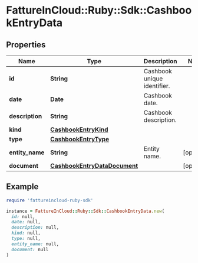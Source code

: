 # FattureInCloud::Ruby::Sdk::CashbookEntryData

## Properties

| Name | Type | Description | Notes |
| ---- | ---- | ----------- | ----- |
| **id** | **String** | Cashbook unique identifier. |  |
| **date** | **Date** | Cashbook date. |  |
| **description** | **String** | Cashbook description. |  |
| **kind** | [**CashbookEntryKind**](CashbookEntryKind.md) |  |  |
| **type** | [**CashbookEntryType**](CashbookEntryType.md) |  |  |
| **entity_name** | **String** | Entity name. | [optional] |
| **document** | [**CashbookEntryDataDocument**](CashbookEntryDataDocument.md) |  | [optional] |

## Example

```ruby
require 'fattureincloud-ruby-sdk'

instance = FattureInCloud::Ruby::Sdk::CashbookEntryData.new(
  id: null,
  date: null,
  description: null,
  kind: null,
  type: null,
  entity_name: null,
  document: null
)
```

